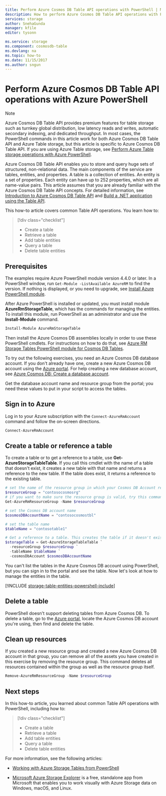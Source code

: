 ```yaml
---
title: Perform Azure Cosmos DB Table API operations with PowerShell | Microsoft Docs
description: How to perform Azure Cosmos DB Table API operations with PowerShell
services: storage
author: SnehaGunda
manager: kfile
editor: tysonn

ms.service: storage
ms.component: cosmosdb-table
ms.devlang: na
ms.topic: how-to
ms.date: 11/15/2017
ms.author: sngun
---
```

# Perform Azure Cosmos DB Table API operations with Azure PowerShell 

>[!NOTE]
>Azure Cosmos DB Table API provides premium features for table storage such as turnkey global distribution, low latency reads and writes, automatic secondary indexing, and dedicated throughput. In most cases, the PowerShell commands in this article work for both Azure Cosmos DB Table API and Azure Table storage, but this article is specific to Azure Cosmos DB Table API. If you are using Azure Table storage, see [Perform Azure Table storage operations with Azure PowerShell](../storage/tables/table-storage-how-to-use-powershell.md).
>

Azure Cosmos DB Table API enables you to store and query huge sets of structured, non-relational data. The main components of the service are tables, entities, and properties. A table is a collection of entities. An entity is a set of properties. Each entity can have up to 252 properties, which are all name-value pairs. This article assumes that you are already familiar with the Azure Cosmos DB Table API concepts. For detailed information, see [Introduction to Azure Cosmos DB Table API](table-introduction.md) and [Build a .NET application using the Table API](create-table-dotnet.md).

This how-to article covers common Table API operations. You learn how to: 

> [!div class="checklist"]
> * Create a table
> * Retrieve a table
> * Add table entities
> * Query a table
> * Delete table entities

## Prerequisites

The examples require Azure PowerShell module version 4.4.0 or later. In a PowerShell window, run `Get-Module -ListAvailable AzureRM` to find the version. If nothing is displayed, or you need to upgrade, see [Install Azure PowerShell module](/powershell/azure/install-azurerm-ps). 

After Azure PowerShell is installed or updated, you must install module **AzureRmStorageTable**, which has the commands for managing the entities. To install this module, run PowerShell as an administrator and use the **Install-Module** command.

```powershell
Install-Module AzureRmStorageTable
```

Then install the Azure Cosmos DB assemblies locally in order to use these PowerShell cmdlets. For instructions on how to do that, see [Azure RM Storage Tables PowerShell module for Cosmos DB Tables](https://blogs.technet.microsoft.com/paulomarques/2017/01/17/working-with-azure-storage-tables-from-powershell/).

To try out the following exercises, you need an Azure Cosmos DB database account. If you don't already have one, create a new Azure Cosmos DB account using the [Azure portal](https://portal.azure.com). For help creating a new database account, see [Azure Cosmos DB: Create a database account](create-table-dotnet.md#create-a-database-account).

Get the database account name and resource group from the portal; you need these values to put in your script to access the tables. 

## Sign in to Azure

Log in to your Azure subscription with the `Connect-AzureRmAccount` command and follow the on-screen directions.

```powershell
Connect-AzureRmAccount
```

## Create a table or reference a table

To create a table or to get a reference to a table, use **Get-AzureStorageTableTable**. If you call this cmdlet with the name of a table that doesn't exist, it creates a new table with that name and returns a reference to the new table. If the table does exist, it returns a reference to the existing table.

```powershell
# set the name of the resource group in which your Cosmos DB Account resides.
$resourceGroup = "contosocosmosrg"
# if you want to make sure the resource group is valid, try this command
Get-AzureRmResourceGroup -Name $resourceGroup

# set the Cosmos DB account name 
$cosmosDBAccountName = "contosocosmostbl" 

# set the table name 
$tableName = "contosotable1"

# Get a reference to a table. This creates the table if it doesn't exist.
$storageTable = Get-AzureStorageTableTable `
  -resourceGroup $resourceGroup `
  -tableName $tableName `
  -cosmosDbAccount $cosmosDBAccountName 
```

You can't list the tables in the Azure Cosmos DB account using PowerShell, but you can sign in to the portal and see the table. Now let's look at how to manage the entities in the table.

[!INCLUDE [storage-table-entities-powershell-include](../../includes/storage-table-entities-powershell-include.md)]

## Delete a table 

PowerShell doesn't support deleting tables from Azure Cosmos DB. To delete a table, go to the [Azure portal](https://portal.azure.com), locate the Azure Cosmos DB account you're using, then find and delete the table. 

## Clean up resources

If you created a new resource group and created a new Azure Cosmos DB account in that group, you can remove all of the assets you have created in this exercise by removing the resource group. This command deletes all resources contained within the group as well as the resource group itself.

```powershell
Remove-AzureRmResourceGroup -Name $resourceGroup
```

## Next steps

In this how-to article, you learned about common Table API operations with PowerShell, including how to: 

> [!div class="checklist"]
> * Create a table
> * Retrieve a table
> * Add table entities
> * Query a table
> * Delete table entities

For more information, see the following articles:

* [Working with Azure Storage Tables from PowerShell](https://blogs.technet.microsoft.com/paulomarques/2017/01/17/working-with-azure-storage-tables-from-powershell/)

* [Microsoft Azure Storage Explorer](../vs-azure-tools-storage-manage-with-storage-explorer.md) is a free, standalone app from Microsoft that enables you to work visually with Azure Storage data on Windows, macOS, and Linux.

